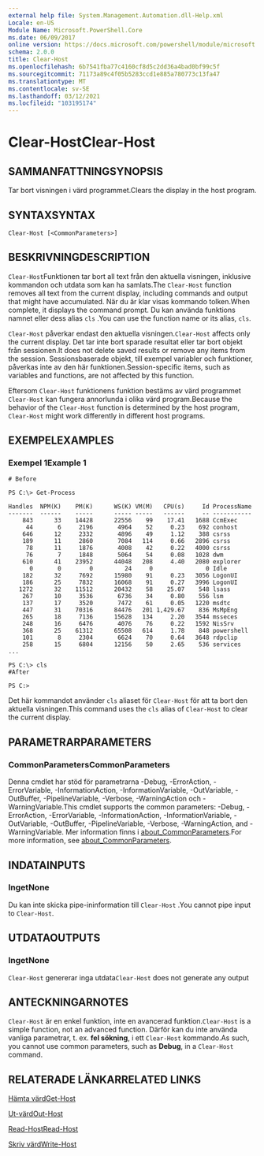 ```yaml
---
external help file: System.Management.Automation.dll-Help.xml
Locale: en-US
Module Name: Microsoft.PowerShell.Core
ms.date: 06/09/2017
online version: https://docs.microsoft.com/powershell/module/microsoft.powershell.core/clear-host?view=powershell-7.2&WT.mc_id=ps-gethelp
schema: 2.0.0
title: Clear-Host
ms.openlocfilehash: 6b7541fba77c4160cf8d5c2dd36a4bad0bf99c5f
ms.sourcegitcommit: 71173a89c4f05b5283ccd1e885a780773c13fa47
ms.translationtype: MT
ms.contentlocale: sv-SE
ms.lasthandoff: 03/12/2021
ms.locfileid: "103195174"
---
```

# <span data-ttu-id="cc2fc-102">Clear-Host</span><span class="sxs-lookup"><span data-stu-id="cc2fc-102">Clear-Host</span></span>

## <span data-ttu-id="cc2fc-103">SAMMANFATTNING</span><span class="sxs-lookup"><span data-stu-id="cc2fc-103">SYNOPSIS</span></span>

<span data-ttu-id="cc2fc-104">Tar bort visningen i värd programmet.</span><span class="sxs-lookup"><span data-stu-id="cc2fc-104">Clears the display in the host program.</span></span>

## <span data-ttu-id="cc2fc-105">SYNTAX</span><span class="sxs-lookup"><span data-stu-id="cc2fc-105">SYNTAX</span></span>

```
Clear-Host [<CommonParameters>]
```

## <span data-ttu-id="cc2fc-106">BESKRIVNING</span><span class="sxs-lookup"><span data-stu-id="cc2fc-106">DESCRIPTION</span></span>

<span data-ttu-id="cc2fc-107">`Clear-Host`Funktionen tar bort all text från den aktuella visningen, inklusive kommandon och utdata som kan ha samlats.</span><span class="sxs-lookup"><span data-stu-id="cc2fc-107">The `Clear-Host` function removes all text from the current display, including commands and output that might have accumulated.</span></span> <span data-ttu-id="cc2fc-108">När du är klar visas kommando tolken.</span><span class="sxs-lookup"><span data-stu-id="cc2fc-108">When complete, it displays the command prompt.</span></span> <span data-ttu-id="cc2fc-109">Du kan använda funktions namnet eller dess alias `cls` .</span><span class="sxs-lookup"><span data-stu-id="cc2fc-109">You can use the function name or its alias, `cls`.</span></span>

<span data-ttu-id="cc2fc-110">`Clear-Host` påverkar endast den aktuella visningen.</span><span class="sxs-lookup"><span data-stu-id="cc2fc-110">`Clear-Host` affects only the current display.</span></span> <span data-ttu-id="cc2fc-111">Det tar inte bort sparade resultat eller tar bort objekt från sessionen.</span><span class="sxs-lookup"><span data-stu-id="cc2fc-111">It does not delete saved results or remove any items from the session.</span></span> <span data-ttu-id="cc2fc-112">Sessionsbaserade objekt, till exempel variabler och funktioner, påverkas inte av den här funktionen.</span><span class="sxs-lookup"><span data-stu-id="cc2fc-112">Session-specific items, such as variables and functions, are not affected by this function.</span></span>

<span data-ttu-id="cc2fc-113">Eftersom `Clear-Host` funktionens funktion bestäms av värd programmet `Clear-Host` kan fungera annorlunda i olika värd program.</span><span class="sxs-lookup"><span data-stu-id="cc2fc-113">Because the behavior of the `Clear-Host` function is determined by the host program, `Clear-Host` might work differently in different host programs.</span></span>

## <span data-ttu-id="cc2fc-114">EXEMPEL</span><span class="sxs-lookup"><span data-stu-id="cc2fc-114">EXAMPLES</span></span>

### <span data-ttu-id="cc2fc-115">Exempel 1</span><span class="sxs-lookup"><span data-stu-id="cc2fc-115">Example 1</span></span>

```
# Before

PS C:\> Get-Process

Handles  NPM(K)    PM(K)      WS(K) VM(M)   CPU(s)     Id ProcessName
-------  ------    -----      ----- -----   ------     -- -----------
    843      33    14428      22556    99    17.41   1688 CcmExec
     44       6     2196       4964    52     0.23    692 conhost
    646      12     2332       4896    49     1.12    388 csrss
    189      11     2860       7084   114     0.66   2896 csrss
     78      11     1876       4008    42     0.22   4000 csrss
     76       7     1848       5064    54     0.08   1028 dwm
    610      41    23952      44048   208     4.40   2080 explorer
      0       0        0         24     0               0 Idle
    182      32     7692      15980    91     0.23   3056 LogonUI
    186      25     7832      16068    91     0.27   3996 LogonUI
   1272      32    11512      20432    58    25.07    548 lsass
    267      10     3536       6736    34     0.80    556 lsm
    137      17     3520       7472    61     0.05   1220 msdtc
    447      31    70316      84476   201 1,429.67    836 MsMpEng
    265      18     7136      15628   134     2.20   3544 msseces
    248      16     6476       4076    76     0.22   1592 NisSrv
    368      25    61312      65508   614     1.78    848 powershell
    101       8     2304       6624    70     0.64   3648 rdpclip
    258      15     6804      12156    50     2.65    536 services
...

PS C:\> cls
#After

PS C:>
```

<span data-ttu-id="cc2fc-116">Det här kommandot använder `cls` aliaset för `Clear-Host` för att ta bort den aktuella visningen.</span><span class="sxs-lookup"><span data-stu-id="cc2fc-116">This command uses the `cls` alias of `Clear-Host` to clear the current display.</span></span>

## <span data-ttu-id="cc2fc-117">PARAMETRAR</span><span class="sxs-lookup"><span data-stu-id="cc2fc-117">PARAMETERS</span></span>

### <span data-ttu-id="cc2fc-118">CommonParameters</span><span class="sxs-lookup"><span data-stu-id="cc2fc-118">CommonParameters</span></span>
<span data-ttu-id="cc2fc-119">Denna cmdlet har stöd för parametrarna -Debug, -ErrorAction, -ErrorVariable, -InformationAction, -InformationVariable, -OutVariable, -OutBuffer, -PipelineVariable, -Verbose, -WarningAction och -WarningVariable.</span><span class="sxs-lookup"><span data-stu-id="cc2fc-119">This cmdlet supports the common parameters: -Debug, -ErrorAction, -ErrorVariable, -InformationAction, -InformationVariable, -OutVariable, -OutBuffer, -PipelineVariable, -Verbose, -WarningAction, and -WarningVariable.</span></span> <span data-ttu-id="cc2fc-120">Mer information finns i [about_CommonParameters](https://go.microsoft.com/fwlink/?LinkID=113216).</span><span class="sxs-lookup"><span data-stu-id="cc2fc-120">For more information, see [about_CommonParameters](https://go.microsoft.com/fwlink/?LinkID=113216).</span></span>

## <span data-ttu-id="cc2fc-121">INDATA</span><span class="sxs-lookup"><span data-stu-id="cc2fc-121">INPUTS</span></span>

### <span data-ttu-id="cc2fc-122">Inget</span><span class="sxs-lookup"><span data-stu-id="cc2fc-122">None</span></span>

<span data-ttu-id="cc2fc-123">Du kan inte skicka pipe-ininformation till `Clear-Host` .</span><span class="sxs-lookup"><span data-stu-id="cc2fc-123">You cannot pipe input to `Clear-Host`.</span></span>

## <span data-ttu-id="cc2fc-124">UTDATA</span><span class="sxs-lookup"><span data-stu-id="cc2fc-124">OUTPUTS</span></span>

### <span data-ttu-id="cc2fc-125">Inget</span><span class="sxs-lookup"><span data-stu-id="cc2fc-125">None</span></span>

<span data-ttu-id="cc2fc-126">`Clear-Host` genererar inga utdata</span><span class="sxs-lookup"><span data-stu-id="cc2fc-126">`Clear-Host` does not generate any output</span></span>

## <span data-ttu-id="cc2fc-127">ANTECKNINGAR</span><span class="sxs-lookup"><span data-stu-id="cc2fc-127">NOTES</span></span>

<span data-ttu-id="cc2fc-128">`Clear-Host` är en enkel funktion, inte en avancerad funktion.</span><span class="sxs-lookup"><span data-stu-id="cc2fc-128">`Clear-Host` is a simple function, not an advanced function.</span></span> <span data-ttu-id="cc2fc-129">Därför kan du inte använda vanliga parametrar, t. ex. **fel sökning**, i ett `Clear-Host` kommando.</span><span class="sxs-lookup"><span data-stu-id="cc2fc-129">As such, you cannot use common parameters, such as **Debug**, in a `Clear-Host` command.</span></span>

## <span data-ttu-id="cc2fc-130">RELATERADE LÄNKAR</span><span class="sxs-lookup"><span data-stu-id="cc2fc-130">RELATED LINKS</span></span>

[<span data-ttu-id="cc2fc-131">Hämta värd</span><span class="sxs-lookup"><span data-stu-id="cc2fc-131">Get-Host</span></span>](../Microsoft.PowerShell.Utility/Get-Host.md)

[<span data-ttu-id="cc2fc-132">Ut-värd</span><span class="sxs-lookup"><span data-stu-id="cc2fc-132">Out-Host</span></span>](Out-Host.md)

[<span data-ttu-id="cc2fc-133">Read-Host</span><span class="sxs-lookup"><span data-stu-id="cc2fc-133">Read-Host</span></span>](../Microsoft.PowerShell.Utility/Read-Host.md)

[<span data-ttu-id="cc2fc-134">Skriv värd</span><span class="sxs-lookup"><span data-stu-id="cc2fc-134">Write-Host</span></span>](../Microsoft.PowerShell.Utility/Write-Host.md)

